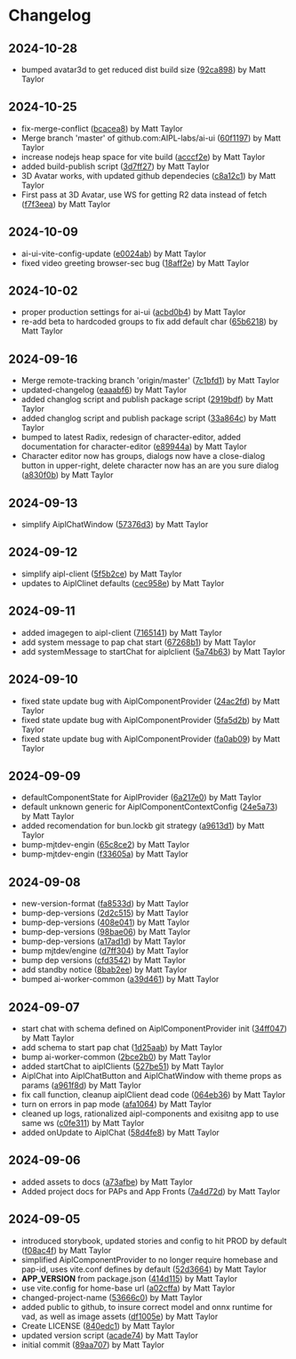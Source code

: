 # Changelog


## 2024-10-28
- bumped avatar3d to get reduced dist build size ([92ca898](https://github.com/AIPL-labs/ai-ui/commit/92ca89883af8e063dc88a3b7c584409af12ee1ba)) by Matt Taylor

## 2024-10-25
- fix-merge-conflict ([bcacea8](https://github.com/AIPL-labs/ai-ui/commit/bcacea81e9610e261132252435918aad49a984cb)) by Matt Taylor
- Merge branch 'master' of github.com:AIPL-labs/ai-ui ([60f1197](https://github.com/AIPL-labs/ai-ui/commit/60f11975322fa08f1d1a62ec6f623e1d6b370fe9)) by Matt Taylor
- increase nodejs heap space for vite build ([acccf2e](https://github.com/AIPL-labs/ai-ui/commit/acccf2ed757454b3ff6b4798bef5625bf2da6ef7)) by Matt Taylor
- added build-publish script ([3d7ff27](https://github.com/AIPL-labs/ai-ui/commit/3d7ff2733473ed0610def013afe3b268c7716169)) by Matt Taylor
- 3D Avatar works, with updated github dependecies ([c8a12c1](https://github.com/AIPL-labs/ai-ui/commit/c8a12c1549f8ec39f8d1ca0e300b551929f08c8c)) by Matt Taylor
- First pass at 3D Avatar, use WS for getting R2 data instead of fetch ([f7f3eea](https://github.com/AIPL-labs/ai-ui/commit/f7f3eeaf866cb713ce7bb82038238e085de19a5f)) by Matt Taylor

## 2024-10-09
- ai-ui-vite-config-update ([e0024ab](https://github.com/AIPL-labs/ai-ui/commit/e0024ab76010bfa2b1429c23dba958291ba14cb0)) by Matt Taylor
- fixed video greeting browser-sec bug ([18aff2e](https://github.com/AIPL-labs/ai-ui/commit/18aff2e578b0c0fce1ff7b32d174ab90c2e6ca66)) by Matt Taylor

## 2024-10-02
- proper production settings for ai-ui ([acbd0b4](https://github.com/AIPL-labs/ai-ui/commit/acbd0b45a5a08dc39bd8fcc0a06dcc63a6966f35)) by Matt Taylor
- re-add beta to hardcoded groups to fix add default char ([65b6218](https://github.com/AIPL-labs/ai-ui/commit/65b62182c6df458524a20fa47925c0226f77b3c4)) by Matt Taylor

## 2024-09-16
- Merge remote-tracking branch 'origin/master' ([7c1bfd1](https://github.com/AIPL-labs/ai-ui/commit/7c1bfd1194f534e21f1fad2e403472adfc55d598)) by Matt Taylor
- updated-changelog ([eaaabf6](https://github.com/AIPL-labs/ai-ui/commit/eaaabf6e373a3750adbe6f343c38df28f26e2e5f)) by Matt Taylor
- added changlog script and publish package script ([2919bdf](https://github.com/AIPL-labs/ai-ui/commit/2919bdfd9b3a1d7a3bfa59d02d39b8adfabdc4ec)) by Matt Taylor
- added changlog script and publish package script ([33a864c](https://github.com/AIPL-labs/ai-ui/commit/33a864c161839d4c2a733e0ff6f340070a133d94)) by Matt Taylor
- bumped to latest Radix, redesign of character-editor, added documentation for character-editor ([e89944a](https://github.com/AIPL-labs/ai-ui/commit/e89944adbd7024a69df15cb5d990b9aa63f1da11)) by Matt Taylor
- Character editor now has groups, dialogs now have a close-dialog button in upper-right, delete character now has an are you sure dialog ([a830f0b](https://github.com/AIPL-labs/ai-ui/commit/a830f0b869469a8746959d0075d91b109c0262ec)) by Matt Taylor

## 2024-09-13
- simplify AiplChatWindow ([57376d3](https://github.com/AIPL-labs/ai-ui/commit/57376d3a7ae677c7fa61fd055918baf80bfaf3f7)) by Matt Taylor

## 2024-09-12
- simplify aipl-client ([5f5b2ce](https://github.com/AIPL-labs/ai-ui/commit/5f5b2ce811a0120f326edfb18aace6214fcd1e2c)) by Matt Taylor
- updates to AiplClinet defaults ([cec958e](https://github.com/AIPL-labs/ai-ui/commit/cec958eb4fd2efa6625c8588d1cb415cb475a80d)) by Matt Taylor

## 2024-09-11
- added imagegen to aipl-client ([7165141](https://github.com/AIPL-labs/ai-ui/commit/7165141fd3bc26b363b77d4a90410740e655d6e7)) by Matt Taylor
- add system message to pap chat start ([67268b1](https://github.com/AIPL-labs/ai-ui/commit/67268b1f9680138dc4556d02d0a27d77d700b3bb)) by Matt Taylor
- add systemMessage to startChat for aiplclient ([5a74b63](https://github.com/AIPL-labs/ai-ui/commit/5a74b636ae4100c492f8f7409c19a5211f069c94)) by Matt Taylor

## 2024-09-10
- fixed state update bug with AiplComponentProvider ([24ac2fd](https://github.com/AIPL-labs/ai-ui/commit/24ac2fd56ff529e34c1a8dda1ab49e31d29c841e)) by Matt Taylor
- fixed state update bug with AiplComponentProvider ([5fa5d2b](https://github.com/AIPL-labs/ai-ui/commit/5fa5d2b12237be3150754dcc5bf5913cd91886e7)) by Matt Taylor
- fixed state update bug with AiplComponentProvider ([fa0ab09](https://github.com/AIPL-labs/ai-ui/commit/fa0ab096c7118b782953eb7f9ea2654ff6fb4e4f)) by Matt Taylor

## 2024-09-09
- defaultComponentState for AiplProvider ([6a217e0](https://github.com/AIPL-labs/ai-ui/commit/6a217e053b88ef0e7bbc7cbe257cc4d684f8ae1c)) by Matt Taylor
- default unknown generic for AiplComponentContextConfig ([24e5a73](https://github.com/AIPL-labs/ai-ui/commit/24e5a73fd807d912a9af5c7e9366be7b672a0b66)) by Matt Taylor
- added recomendation for bun.lockb git strategy ([a9613d1](https://github.com/AIPL-labs/ai-ui/commit/a9613d1f043e1ce8f7f6e8d879e468a79946eeec)) by Matt Taylor
- bump-mjtdev-engin ([65c8ce2](https://github.com/AIPL-labs/ai-ui/commit/65c8ce2e597e153b05e51b8691564d73644b64fc)) by Matt Taylor
- bump-mjtdev-engin ([f33605a](https://github.com/AIPL-labs/ai-ui/commit/f33605af7783d7d9dbfab606c8c1ba9ec8e8c5c4)) by Matt Taylor

## 2024-09-08
- new-version-format ([fa8533d](https://github.com/AIPL-labs/ai-ui/commit/fa8533d45f34d0744003ab065d1993dd2630b056)) by Matt Taylor
- bump-dep-versions ([2d2c515](https://github.com/AIPL-labs/ai-ui/commit/2d2c515503990a39ee96d73125cfb20901ed2bd0)) by Matt Taylor
- bump-dep-versions ([408e041](https://github.com/AIPL-labs/ai-ui/commit/408e0414dd3b298c063a1de22229d3c8fd49d5ef)) by Matt Taylor
- bump-dep-versions ([98bae06](https://github.com/AIPL-labs/ai-ui/commit/98bae06e87e4790e110d24ec62a54622f1ec80b7)) by Matt Taylor
- bump-dep-versions ([a17ad1d](https://github.com/AIPL-labs/ai-ui/commit/a17ad1d9b74ec4b36da6d908a27225217e519e76)) by Matt Taylor
- bump mjtdev/engine ([d7ff304](https://github.com/AIPL-labs/ai-ui/commit/d7ff304691488ddb17443b857e2d5ba934db6b02)) by Matt Taylor
- bump dep versions ([cfd3542](https://github.com/AIPL-labs/ai-ui/commit/cfd35426aa8f79c87b27ceb1ab77389ef2e3ace1)) by Matt Taylor
- add standby notice ([8bab2ee](https://github.com/AIPL-labs/ai-ui/commit/8bab2ee2013e816f61998a9487a21a153872e2b3)) by Matt Taylor
- bumped ai-worker-common ([a39d461](https://github.com/AIPL-labs/ai-ui/commit/a39d4618f64790523146e159fee75f2b3f87069a)) by Matt Taylor

## 2024-09-07
- start chat with schema defined on AiplComponentProvider init ([34ff047](https://github.com/AIPL-labs/ai-ui/commit/34ff04722ec1d21b4c13fc51f41d131bf71e9bad)) by Matt Taylor
- add schema to start pap chat ([1d25aab](https://github.com/AIPL-labs/ai-ui/commit/1d25aab2320b49e96d1d7a043c2e0dcc20b0b943)) by Matt Taylor
- bump ai-worker-common ([2bce2b0](https://github.com/AIPL-labs/ai-ui/commit/2bce2b0c034a86d642046bb2e02124159244d12e)) by Matt Taylor
- added startChat to aiplClients ([527be51](https://github.com/AIPL-labs/ai-ui/commit/527be519640aa5cf9446a38a8a43f1b1fa15f800)) by Matt Taylor
- AiplChat into AiplChatButton and AiplChatWindow with theme props as params ([a961f8d](https://github.com/AIPL-labs/ai-ui/commit/a961f8d370b1e5a354fe071ee5b8896d57a9f88b)) by Matt Taylor
- fix call function, cleanup aiplClient dead code ([064eb36](https://github.com/AIPL-labs/ai-ui/commit/064eb369a0ddb2b449a1635a1e94d38bf932f1b8)) by Matt Taylor
- turn on errors in pap mode ([afa1064](https://github.com/AIPL-labs/ai-ui/commit/afa10647fc8d073998fd704d24b7f1ad8ad67981)) by Matt Taylor
- cleaned up logs, rationalized aipl-components and exisitng app to use same ws ([c0fe311](https://github.com/AIPL-labs/ai-ui/commit/c0fe3113b0ad443a0ac96b30dee02aec2cfd55ff)) by Matt Taylor
- added onUpdate to AiplChat ([58d4fe8](https://github.com/AIPL-labs/ai-ui/commit/58d4fe8746e672368d7c717f7a1eb7da407fea9a)) by Matt Taylor

## 2024-09-06
- added assets to docs ([a73afbe](https://github.com/AIPL-labs/ai-ui/commit/a73afbead396b7c082b50b1ea7455b069de0fd91)) by Matt Taylor
- Added project docs for PAPs and App Fronts ([7a4d72d](https://github.com/AIPL-labs/ai-ui/commit/7a4d72da7381cc93add86a02e6f13e0860446db2)) by Matt Taylor

## 2024-09-05
- introduced storybook, updated stories and config to hit PROD by default ([f08ac4f](https://github.com/AIPL-labs/ai-ui/commit/f08ac4f1c4ca71c1a62a28c9c626d19b99a12d5d)) by Matt Taylor
- simplified AiplComponentProvider to no longer require homebase and pap-id, uses vite.conf defines by default ([52d3664](https://github.com/AIPL-labs/ai-ui/commit/52d3664d97c5f0a6af2c09297f991f403e01416e)) by Matt Taylor
- __APP_VERSION__ from package.json ([414d115](https://github.com/AIPL-labs/ai-ui/commit/414d115356efeeb85854e5d895a511b0bee3da63)) by Matt Taylor
- use vite.config for home-base url ([a02cffa](https://github.com/AIPL-labs/ai-ui/commit/a02cffaf749c70ab91f4080a25cad00db6d9f987)) by Matt Taylor
- changed-project-name ([53666c0](https://github.com/AIPL-labs/ai-ui/commit/53666c057a1d6a7b1a5bc6849048857c88e0df64)) by Matt Taylor
- added public to github, to insure correct model and onnx runtime for vad, as well as image assets ([df1005e](https://github.com/AIPL-labs/ai-ui/commit/df1005e36c91e3bc24a04b109df3f4fb783cc4f9)) by Matt Taylor
- Create LICENSE ([840edc1](https://github.com/AIPL-labs/ai-ui/commit/840edc17eae92fce6a3024c4a1ff6cae138d3ac6)) by Matt Taylor
- updated version script ([acade74](https://github.com/AIPL-labs/ai-ui/commit/acade748d288fa06e127d54146a66bb404086fc4)) by Matt Taylor
- initial commit ([89aa707](https://github.com/AIPL-labs/ai-ui/commit/89aa7079e875764ce5c6a30518de8aaf75cc8e13)) by Matt Taylor
